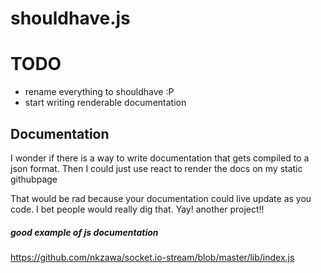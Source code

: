# shouldhave.js

# TODO

- rename everything to shouldhave :P
- start writing renderable documentation



## Documentation

I wonder if there is a way to write documentation that gets compiled
to a json format. Then I could just use react to render the docs on
my static githubpage

That would be rad because your documentation could live update as you
code. I bet people would really dig that. Yay! another project!!

##### good example of js documentation

https://github.com/nkzawa/socket.io-stream/blob/master/lib/index.js
